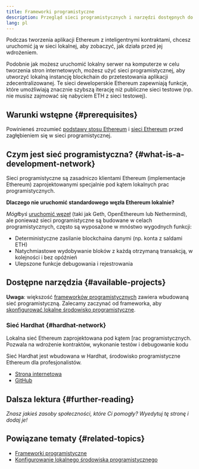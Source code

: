 ```yaml
---
title: Frameworki programistyczne
description: Przegląd sieci programistycznych i narzędzi dostępnych do tworzenia aplikacji Ethereum.
lang: pl
---
```


Podczas tworzenia aplikacji Ethereum z inteligentnymi kontraktami, chcesz uruchomić ją w sieci lokalnej, aby zobaczyć, jak działa przed jej wdrożeniem.

Podobnie jak możesz uruchomić lokalny serwer na komputerze w celu tworzenia stron internetowych, możesz użyć sieci programistycznej, aby utworzyć lokalną instancję blockchain do przetestowania aplikacji zdecentralizowanej. Te sieci deweloperskie Ethereum zapewniają funkcje, które umożliwiają znacznie szybszą iterację niż publiczne sieci testowe (np. nie musisz zajmować się nabyciem ETH z sieci testowej).

## Warunki wstępne {#prerequisites}

Powinieneś zrozumieć [podstawy stosu Ethereum](/developers/docs/ethereum-stack/) i [sieci Ethereum](/developers/docs/networks/) przed zagłębieniem się w sieci programistycznej.

## Czym jest sieć programistyczna? {#what-is-a-development-network}

Sieci programistyczne są zasadniczo klientami Ethereum (implementacje Ethereum) zaprojektowanymi specjalnie pod kątem lokalnych prac programistycznych.

**Dlaczego nie uruchomić standardowego węzła Ethereum lokalnie?**

_Mógłbyś_ [uruchomić węzeł](/developers/docs/nodes-and-clients/#running-your-own-node) (taki jak Geth, OpenEthereum lub Nethermind), ale ponieważ sieci programistyczne są budowane w celach programistycznych, często są wyposażone w mnóstwo wygodnych funkcji:

- Deterministyczne zasilanie blockchaina danymi (np. konta z saldami ETH)
- Natychmiastowe wydobywanie bloków z każdą otrzymaną transakcją, w kolejności i bez opóźnień
- Ulepszone funkcje debugowania i rejestrowania

## Dostępne narzędzia {#available-projects}

**Uwaga**: większość [frameworków programistycznych](/developers/docs/frameworks/) zawiera wbudowaną sieć programistyczną. Zalecamy zaczynać od frameworka, aby [skonfigurować lokalne środowisko programistyczne](/developers/local-environment/).

### Sieć Hardhat {#hardhat-network}

Lokalna sieć Ethereum zaprojektowana pod kątem [rac programistycznych. Pozwala na wdrożenie kontraktów, wykonanie testów i debugowanie kodu

Sieć Hardhat jest wbudowana w Hardhat, środowisko programistyczne Ethereum dla profesjonalistów.

- [Strona internetowa](https://hardhat.org/)
- [GitHub](https://github.com/nomiclabs/hardhat)

## Dalsza lektura {#further-reading}

_Znasz jakieś zasoby społeczności, które Ci pomogły? Wyedytuj tę stronę i dodaj je!_

## Powiązane tematy {#related-topics}

- [Frameworki programistyczne](/developers/docs/frameworks/)
- [Konfigurowanie lokalnego środowiska programistycznego](/developers/local-environment/)
